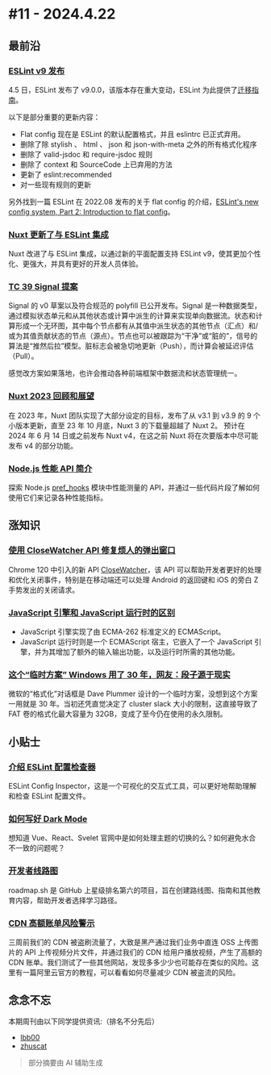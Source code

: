 # #11 - 2024.4.22

## 最前沿

### [ESLint v9 发布](https://eslint.org/blog/2024/04/eslint-v9.0.0-released/)

4.5 日，ESLint 发布了 v9.0.0，该版本存在重大变动，ESLint 为此提供了[迁移指南](https://eslint.org/docs/latest/use/migrate-to-9.0.0)。

以下是部分重要的更新内容：

- Flat config 现在是 ESLint 的默认配置格式，并且 eslintrc 已正式弃用。
- 删除了除 stylish 、 html 、 json 和 json-with-meta 之外的所有格式化程序
- 删除了 valid-jsdoc 和 require-jsdoc 规则
- 删除了 context 和 SourceCode 上已弃用的方法
- 更新了 eslint:recommended
- 对一些现有规则的更新

另外找到一篇 ESLint 在 2022.08 发布的关于 flat config 的介绍，[ESLint's new config system, Part 2: Introduction to flat config](https://eslint.org/blog/2022/08/new-config-system-part-2/)。

### [Nuxt 更新了与 ESLint 集成](https://nuxt.com/blog/eslint-module)

Nuxt 改进了与 ESLint 集成，以通过新的平面配置支持 ESLint v9，使其更加个性化、更强大，并具有更好的开发人员体验。

### [TC 39 Signal 提案](https://eisenbergeffect.medium.com/a-tc39-proposal-for-signals-f0bedd37a335)

Signal 的 v0 草案以及符合规范的 polyfill 已公开发布。Signal 是一种数据类型，通过模拟状态单元和从其他状态或计算中派生的计算来实现单向数据流。状态和计算形成一个无环图，其中每个节点都有从其值中派生状态的其他节点（汇点）和/或为其值贡献状态的节点（源点）。节点也可以被跟踪为“干净”或“脏的”，信号的算法是“推然后拉”模型。脏标志会被急切地更新（Push），而计算会被延迟评估（Pull）。

感觉改方案如果落地，也许会推动各种前端框架中数据流和状态管理统一。

### [Nuxt 2023 回顾和展望](https://nuxt.com/blog/looking-forward-2024)

在 2023 年，Nuxt 团队实现了大部分设定的目标，发布了从 v3.1 到 v3.9 的 9 个小版本更新，直至 23 年 10 月底，Nuxt 3 的下载量超越了 Nuxt 2。
预计在 2024 年 6 月 14 日或之前发布 Nuxt v4，在这之前 Nuxt 将在次要版本中尽可能发布 v4 的部分功能。

### [Node.js 性能 API 简介](https://betterstack.com/community/guides/scaling-nodejs/performance-apis/)

探索 Node.js [pref_hooks](https://nodejs.org/api/perf_hooks.html) 模块中性能测量的 API，并通过一些代码片段了解如何使用它们来记录各种性能指标。

## 涨知识

### [使用 CloseWatcher API 修复烦人的弹出窗口](https://logaretm.com/blog/fix-your-annoying-popups-with-the-closewatcher-api)

Chrome 120 中引入的新 API [CloseWatcher](https://developer.chrome.com/blog/new-in-chrome-120#close-watcher)，该 API 可以帮助开发者更好的处理和优化关闭事件，特别是在移动端还可以处理 Android 的返回键和 iOS 的旁白 Z 手势发出的关闭请求。

### [JavaScript 引擎和 JavaScript 运行时的区别](https://humanwhocodes.com/blog/2024/03/javascript-engines-runtimes)

- JavaScript 引擎实现了由 ECMA-262 标准定义的 ECMAScript。
- JavaScript 运行时则是一个 ECMAScript 宿主，它嵌入了一个 JavaScript 引擎，并为其增加了额外的输入输出功能，以及运行时所需的其他功能。

### [这个“临时方案” Windows 用了 30 年，网友：段子源于现实](https://mp.weixin.qq.com/s/roePnEvG6eJ3VzLYMmwvZA)

微软的“格式化”对话框是 Dave Plummer 设计的一个临时方案，没想到这个方案一用就是 30 年。当初还凭直觉决定了 cluster slack 大小的限制，这直接导致了 FAT 卷的格式化最大容量为 32GB，变成了至今仍在使用的永久限制。

## 小贴士

### [介绍 ESLint 配置检查器](https://eslint.org/blog/2024/04/eslint-config-inspector)

ESLint Config Inspector，这是一个可视化的交互式工具，可以更好地帮助理解和检查 ESLint 配置文件。

### [如何写好 Dark Mode](https://uoyguvbzfk.feishu.cn/wiki/A71LwJ7DLiDsaAk8QO6chWM6nUe)

想知道 Vue、React、Svelet 官网中是如何处理主题的切换的么？如何避免水合不一致的问题呢？

### [开发者线路图](https://roadmap.sh)

roadmap.sh 是 GitHub 上星级排名第六的项目，旨在创建路线图、指南和其他教育内容，帮助开发者选择学习路径。

### [CDN 高额账单风险警示](https://www.alibabacloud.com/help/zh/cdn/product-overview/configure-high-bill-alerts)

三周前我们的 CDN 被盗刷流量了，大致是黑产通过我们业务中直连 OSS 上传图片的 API 上传视频分片文件，并通过我们的 CDN 给用户播放视频，产生了高额的 CDN 账单。我们测试了一些其他网站，发现多多少少也可能存在类似的风险。这里有一篇阿里云官方的教程，可以看看如何尽量减少 CDN 被盗流的风险。

## 念念不忘

本期周刊由以下同学提供资讯:（排名不分先后）

- [lbb00](https://github.com/lbb00)
- [zhuscat](https://github.com/zhuscat)

> 部分摘要由 AI 辅助生成
